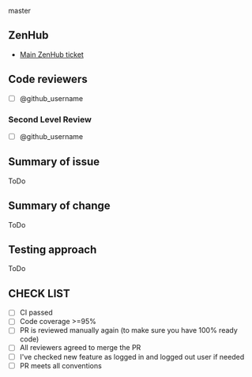 master
## ZenHub

* [Main ZenHub ticket](https://app.zenhub.com/workspaces/home-project-5f7b77ff8db73a001cb17009/)


## Code reviewers

- [ ] @github_username

### Second Level Review

- [ ] @github_username

## Summary of issue

ToDo

## Summary of change

ToDo

## Testing approach

ToDo

## CHECK LIST
- [ ]  СI passed
- [ ]  Сode coverage >=95%
- [ ]  PR is reviewed manually again (to make sure you have 100% ready code)
- [ ]  All reviewers agreed to merge the PR
- [ ]  I've checked new feature as logged in and logged out user if needed
- [ ]  PR meets all conventions
